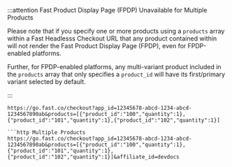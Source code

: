 :::attention Fast Product Display Page (FPDP) Unavailable for Multiple Products

Please note that if you specify one or more products using a `products` array within a Fast Headlesss Checkout URL that any product contained within will not render the Fast Product Display Page (FPDP), even for FPDP-enabled platforms.

Further, for FPDP-enabled platforms, any multi-variant product included in the `products` array that only specifies a `product_id` will have its first/primary variant selected by default.

:::

````http Multiple Products (variant not required)
https://go.fast.co/checkout?app_id=12345678-abcd-1234-abcd-1234567890ab&products=[{"product_id":"100","quantity":1},{"product_id":"101","quantity":1},{"product_id":"102","quantity":1}]

```http Multiple Products
https://go.fast.co/checkout?app_id=12345678-abcd-1234-abcd-1234567890ab&products=[{"product_id":"100","quantity":1},{"product_id":"101","quantity":1},{"product_id":"102","quantity":1}]&affiliate_id=devdocs
````
